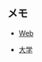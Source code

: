 ## メモ

- [Web]([https://www.mext.go.jp/a_menu/shotou/zyouhou/detail/mext_01836.html](https://www.fhs.kanagawa-u.ac.jp/news/index.php?c=topics_view&pk=1519550179&year=2021&target=))

- [大学](https://note.com/energy_lab/n/n3aeeceb4dc9b)
